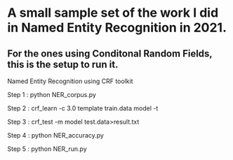 # A small sample set of the work I did in Named Entity Recognition in 2021.

## For the ones using Conditonal Random Fields, this is the setup to run it. 
  Named Entity Recognition using CRF toolkit
  
  Step 1 : python NER_corpus.py
  
  Step 2 : crf_learn -c 3.0 template train.data model -t
  
  Step 3 : crf_test -m model test.data>result.txt
  
  Step 4 : python NER_accuracy.py
  
  Step 5 : python NER_run.py
